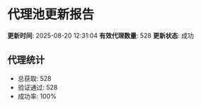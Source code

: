 # 代理池更新报告

**更新时间**: 2025-08-20 12:31:04
**有效代理数量**: 528
**更新状态**:  成功

## 代理统计
- 总获取: 528
- 验证通过: 528
- 成功率: 100%
